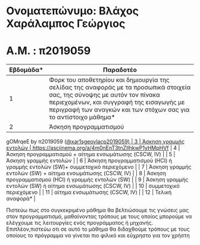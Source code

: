 # Ονοματεπώνυμο: Βλάχος Χαράλαμπος Γεώργιος

# Α.Μ. : π2019059

| Εβδομάδα* | Παραδοτέο |
| --- | --- |
| 1 | Φορκ του αποθετηρίου και δημιουργία της σελίδας της αναφοράς με τα προσωπικά στοιχεία σας, της σύνοψης με αυτόν τον πίνακα περιεχομένων, και συγγραφή της εισαγωγής με περιγραφή των αναγκών και των στόχων σας για το αντίστοιχο μάθημα* |
| 2 | Άσκηση προγραμματισμού | See the Pen href="https://codepen.io/xar1sgeovlacp2019059/pen/gOMrqeE">
  gOMrqeE  by π2019059 (<a href="https://codepen.io/xar1sgeovlacp2019059">@xar1sgeovlacp2019059)
| 3 | Άσκηση γραμμής εντολών | https://asciinema.org/a/4m0nEnT3tnZlIhkwP1yHMpHVf
| 4 | Άσκηση προγραμματισμού + αίτημα ενσωμάτωσης (CSCW, IV) |
| 5 | Άσκηση γραμμής εντολών |
| 6 | Άσκηση προγραμματισμού (HCI) ή γραμμής εντολών (SW)+ συμμετοχικό περιεχόμενο |
| 7 | Άσκηση γραμμής εντολών (SW) + αίτημα ενσωμάτωσης (CSCW, IV) |
| 8 | Άσκηση προγραμματισμού (HCI) ή γραμμής εντολών (SW) |
| 9 | Άσκηση γραμμής εντολών (SW) ή αίτημα ενσωμάτωσης (CSCW, IV) |
| 10 | συμμετοχικό περιεχόμενο |
| 11 | αίτημα ενσωμάτωσης (CSCW, IV) |
| 12 | Τελική αναφορά* |

Πιστεύω πως στο συγκεκριμένο μάθημα θα βελτιώσουμε τις γνώσεις μας στον προγραμματισμό, μαθαίνοντας τρόπους με τους οποίος μπορούμε να ελέγχουμε τις λειτουργίες ενός προγράμματος ή μηχανής. Επιπλέον,πιστεύω οτι σε αυτό το μάθημα θα διδαχθούμε τρόπους με τους οποίους το πρόγραμμα να γίνεται πιο φιλικό και εύχρηστο για τον χρήστη   
